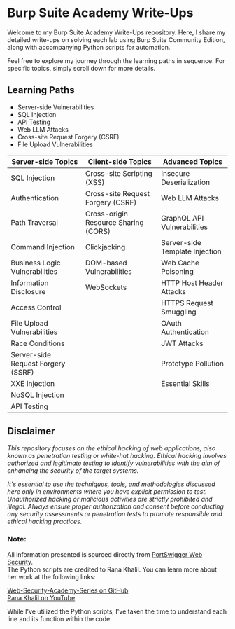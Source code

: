 # Burp Suite Academy Write-Ups

Welcome to my Burp Suite Academy Write-Ups repository. Here, I share my detailed write-ups on solving each lab using Burp Suite Community Edition, along with accompanying Python scripts for automation.

Feel free to explore my journey through the learning paths in sequence. For specific topics, simply scroll down for more details.

## Learning Paths
- Server-side Vulnerabilities
- SQL Injection
- API Testing
- Web LLM Attacks
- Cross-site Request Forgery (CSRF)
- File Upload Vulnerabilities

| Server-side Topics                 | Client-side Topics                   | Advanced Topics                |
| ---------------------------------- | ------------------------------------ | ------------------------------ |
| SQL Injection                      | Cross-site Scripting (XSS)           | Insecure Deserialization       |
| Authentication                     | Cross-site Request Forgery (CSRF)    | Web LLM Attacks                |
| Path Traversal                     | Cross-origin Resource Sharing (CORS) | GraphQL API Vulnerabilities    |
| Command Injection                  | Clickjacking                         | Server-side Template Injection |
| Business Logic Vulnerabilities     | DOM-based Vulnerabilities            | Web Cache Poisoning            |
| Information Disclosure             | WebSockets                           | HTTP Host Header Attacks       |
| Access Control                     |                                      | HTTPS Request Smuggling        |
| File Upload Vulnerabilities        |                                      | OAuth Authentication           |
| Race Conditions                    |                                      | JWT Attacks                    |
| Server-side Request Forgery (SSRF) |                                      | Prototype Pollution            |
| XXE Injection                      |                                      | Essential Skills               |
| NoSQL Injection                    |                                      |                                |
| API Testing                        |                                      |                                |


## Disclaimer
_This repository focuses on the ethical hacking of web applications, also known as penetration testing or white-hat hacking. Ethical hacking involves authorized and legitimate testing to identify vulnerabilities with the aim of enhancing the security of the target systems._ 

_It's essential to use the techniques, tools, and methodologies discussed here only in environments where you have explicit permission to test. Unauthorized hacking or malicious activities are strictly prohibited and illegal. Always ensure proper authorization and consent before conducting any security assessments or penetration tests to promote responsible and ethical hacking practices._

### Note:  

All information presented is sourced directly from [PortSwigger Web Security](https://portswigger.net/web-security).  
The Python scripts are credited to Rana Khalil. You can learn more about her work at the following links:

[Web-Security-Academy-Series on GitHub](https://github.com/rkhal101/Web-Security-Academy-Series)  
[Rana Khalil on YouTube](https://www.youtube.com/@RanaKhalil101)

While I've utilized the Python scripts, I've taken the time to understand each line and its function within the code.
